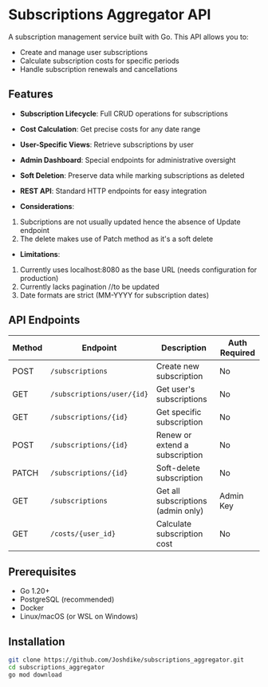 # Subscriptions Aggregator API

A subscription management service built with Go. This API allows you to:
- Create and manage user subscriptions
- Calculate subscription costs for specific periods
- Handle subscription renewals and cancellations

## Features

- **Subscription Lifecycle**: Full CRUD operations for subscriptions
- **Cost Calculation**: Get precise costs for any date range
- **User-Specific Views**: Retrieve subscriptions by user
- **Admin Dashboard**: Special endpoints for administrative oversight
- **Soft Deletion**: Preserve data while marking subscriptions as deleted
- **REST API**: Standard HTTP endpoints for easy integration

- **Considerations**:
1. Subcriptions are not usually updated hence the absence of Update endpoint
2. The delete makes use of Patch method as it's a soft delete 


- **Limitations**:
1. Currently uses localhost:8080 as the base URL (needs configuration for production)
2. Currently lacks pagination //to be updated
3. Date formats are strict (MM-YYYY for subscription dates)

## API Endpoints

| Method | Endpoint                     | Description                          | Auth Required |
|--------|------------------------------|--------------------------------------|---------------|
| POST   | `/subscriptions`             | Create new subscription              | No            |
| GET    | `/subscriptions/user/{id}`   | Get user's subscriptions             | No            |
| GET    | `/subscriptions/{id}`        | Get specific subscription            | No            |
| POST   | `/subscriptions/{id}`        | Renew or extend a subscription       | No            |
| PATCH  | `/subscriptions/{id}`        | Soft-delete subscription             | No            |
| GET    | `/subscriptions`             | Get all subscriptions (admin only)   | Admin Key     |
| GET    | `/costs/{user_id}`           | Calculate subscription cost          | No            |

## Prerequisites

- Go 1.20+
- PostgreSQL (recommended)
- Docker
- Linux/macOS (or WSL on Windows)

## Installation

```bash
git clone https://github.com/Joshdike/subscriptions_aggregator.git
cd subscriptions_aggregator
go mod download